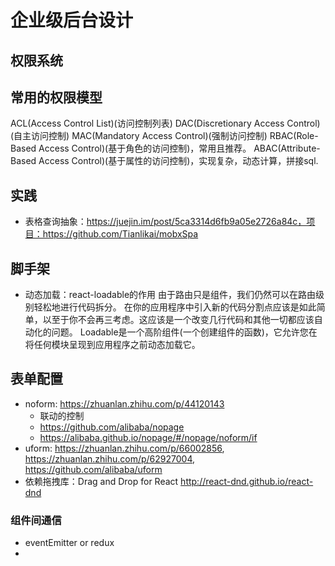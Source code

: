 # 企业级后台设计

## 权限系统

## 常用的权限模型
ACL(Access Control List)(访问控制列表)
DAC(Discretionary Access Control)(自主访问控制)
MAC(Mandatory Access Control)(强制访问控制)
RBAC(Role-Based Access Control)(基于角色的访问控制)，常用且推荐。
ABAC(Attribute-Based Access Control)(基于属性的访问控制)，实现复杂，动态计算，拼接sql.

## 实践
* 表格查询抽象：https://juejin.im/post/5ca3314d6fb9a05e2726a84c，项目：https://github.com/Tianlikai/mobxSpa


## 脚手架
* 动态加载：react-loadable的作用
由于路由只是组件，我们仍然可以在路由级别轻松地进行代码拆分。
在你的应用程序中引入新的代码分割点应该是如此简单，以至于你不会再三考虑。这应该是一个改变几行代码和其他一切都应该自动化的问题。
Loadable是一个高阶组件(一个创建组件的函数)，它允许您在将任何模块呈现到应用程序之前动态加载它。

## 表单配置
* noform: https://zhuanlan.zhihu.com/p/44120143
  - 联动的控制
  - https://github.com/alibaba/nopage
  - https://alibaba.github.io/nopage/#/nopage/noform/if
* uform: https://zhuanlan.zhihu.com/p/66002856, https://zhuanlan.zhihu.com/p/62927004, https://github.com/alibaba/uform
* 依赖拖拽库：Drag and Drop for React http://react-dnd.github.io/react-dnd

### 组件间通信
* eventEmitter or redux
* 

